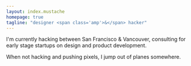 ```yaml
---
layout: index.mustache
homepage: true
tagline: "designer <span class='amp'>&</span> hacker"
---
```


I'm currently hacking between San Francisco & Vancouver, consulting for early stage startups on design and product development.

When not hacking and pushing pixels, I jump out of planes somewhere.
